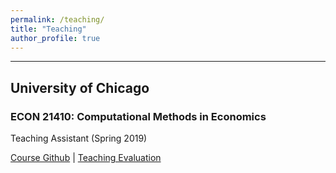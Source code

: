 ```yaml
---
permalink: /teaching/
title: "Teaching"
author_profile: true
---
```


---
## University of Chicago

### ECON 21410: Computational Methods in Economics

Teaching Assistant (Spring 2019)

[Course Github](https://github.com/jmbejara/comp-econ-sp19) &#124; [Teaching Evaluation](/files/BejaranoBoyarsky_Course_Evaluations_ECON_21410_Spring_2019.pdf#page=3)
